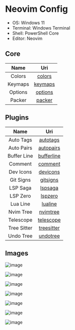# Neovim Config

- OS: Windows 11
- Terminal: Windows Terminal
- Shell: PowerShell Core
- Editor: Neovim

## Core

|  Name   |                                             Uri                                             |
| :-----: | :-----------------------------------------------------------------------------------------: |
| Colors  |  [colors](https://github.com/mezdelex/NeovimConfig/blob/main/lua/core/settings/colors.lua)  |
| Keymaps | [keymaps](https://github.com/mezdelex/NeovimConfig/blob/main/lua/core/settings/keymaps.lua) |
| Options | [options](https://github.com/mezdelex/NeovimConfig/blob/main/lua/core/settings/options.lua) |
| Packer  |  [packer](https://github.com/mezdelex/NeovimConfig/blob/main/lua/core/settings/packer.lua)  |

## Plugins

|    Name     |                                                Uri                                                |
| :---------: | :-----------------------------------------------------------------------------------------------: |
|  Auto Tags  |   [autotags](https://github.com/mezdelex/NeovimConfig/tree/main/lua/after/plugins/autotags.lua)   |
| Auto Pairs  |  [autopairs](https://github.com/mezdelex/NeovimConfig/tree/main/lua/after/plugins/autopairs.lua)  |
| Buffer Line | [bufferline](https://github.com/mezdelex/NeovimConfig/tree/main/lua/after/plugins/bufferline.lua) |
|   Comment   |    [comment](https://github.com/mezdelex/NeovimConfig/tree/main/lua/after/plugins/comment.lua)    |
|  Dev Icons  |   [devicons](https://github.com/mezdelex/NeovimConfig/tree/main/lua/after/plugins/devicons.lua)   |
|  Git Signs  |   [gitsigns](https://github.com/mezdelex/NeovimConfig/tree/main/lua/after/plugins/gitsigns.lua)   |
|  LSP Saga   |    [lspsaga](https://github.com/mezdelex/NeovimConfig/tree/main/lua/after/plugins/lspsaga.lua)    |
|  LSP Zero   |    [lspzero](https://github.com/mezdelex/NeovimConfig/tree/main/lua/after/plugins/lspzero.lua)    |
|  Lua Line   |    [lualine](https://github.com/mezdelex/NeovimConfig/tree/main/lua/after/plugins/lualine.lua)    |
|  Nvim Tree  |   [nvimtree](https://github.com/mezdelex/NeovimConfig/tree/main/lua/after/plugins/nvimtree.lua)   |
|  Telescope  |  [telescope](https://github.com/mezdelex/NeovimConfig/tree/main/lua/after/plugins/telescope.lua)  |
| Tree Sitter | [treesitter](https://github.com/mezdelex/NeovimConfig/tree/main/lua/after/plugins/treesitter.lua) |
|  Undo Tree  |   [undotree](https://github.com/mezdelex/NeovimConfig/tree/main/lua/after/plugins/undotree.lua)   |

## Images

![image](https://user-images.githubusercontent.com/59997405/209222938-ea1c55b3-2965-45d1-9033-fd9a773eca02.png)

![image](https://user-images.githubusercontent.com/59997405/209223030-2849f5b4-83f8-49ec-8496-f15978abbd03.png)

![image](https://user-images.githubusercontent.com/59997405/209223067-cb394ab8-307b-4a4b-8659-2236fc723e3c.png)

![image](https://user-images.githubusercontent.com/59997405/209223140-a40b2e64-a8ba-49e1-8ee0-e550e8010855.png)

![image](https://user-images.githubusercontent.com/59997405/209223965-43fbc1a8-3b92-48b9-9ca0-1192c55abd5b.png)

![image](https://user-images.githubusercontent.com/59997405/209224154-fbd8592b-0dd0-444e-b82a-f2b301c4bdea.png)

![image](https://user-images.githubusercontent.com/59997405/210186552-2a6bdab2-50e2-4a20-8f5e-381f20dfd93d.png)
